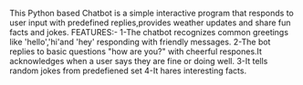 This Python based Chatbot is a simple interactive program that responds to user input with predefined replies,provides weather updates and share fun facts and jokes.
FEATURES:-
1-The chatbot recognizes common greetings like 'hello','hi'and 'hey' responding with friendly messages.
2-The bot replies to basic questions "how are you?" with cheerful respones.It acknowledges when a user says they are fine or doing well.
3-It tells random jokes from predefiened set 
4-It hares interesting facts.
